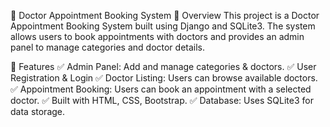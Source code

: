 🏥 Doctor Appointment Booking System
📌 Overview
This project is a Doctor Appointment Booking System built using Django and SQLite3. The system allows users to book appointments with doctors and provides an admin panel to manage categories and doctor details.

🎯 Features
✅ Admin Panel: Add and manage categories & doctors.
✅ User Registration & Login
✅ Doctor Listing: Users can browse available doctors.
✅ Appointment Booking: Users can book an appointment with a selected doctor.
✅ Built with HTML, CSS, Bootstrap.
✅ Database: Uses SQLite3 for data storage.
